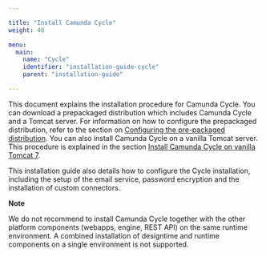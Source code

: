 ```yaml
---

title: "Install Camunda Cycle"
weight: 40

menu:
  main:
    name: "Cycle"
    identifier: "installation-guide-cycle"
    parent: "installation-guide"

---
```


This document explains the installation procedure for Camunda Cycle. You can download a prepackaged distribution which includes Camunda Cycle and a Tomcat server. For information on how to configure the prepackaged distribution, refer to the section on [Configuring the pre-packaged distribution](ref:#installation-configuring-the-pre-packaged-distribution). You can also install Camunda Cycle on a vanilla Tomcat server. This procedure is explained in the section [Install Camunda Cycle on vanilla Tomcat 7](ref:#installation-install-camunda-cycle-on-vanilla-tomcat-7).

This installation guide also details how to configure the Cycle installation, including the setup of the email service, password encryption and the installation of custom connectors.

<div class="alert alert-warning">
  <p><strong>Note</strong></p>
  <p>We do not recommend to install Camunda Cycle together with the other platform components (webapps, engine, REST API) on the same runtime environment. A combined installation of designtime and runtime components on a single environment is not supported.</p>
</div>